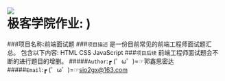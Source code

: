 ![](http://jiuye.jikexueyuan.com/Current/home/images/logo.png)  
极客学院作业: )
=================
###项目名称:前端面试题
###`项目描述`
      是一份目前常见的前端工程师面试题汇总。
      包含以下内容:
        HTML
        CSS
        JavaScript
###`项目后续`
     前端工程师面试题会不断的进行题目的增删。
#####`Author`:┏ (゜ω゜)=☞郭鑫思密达<br>
#####`Email`:┏ (゜ω゜)=☞sio2gx@163.com<br>
